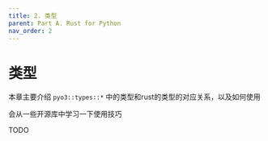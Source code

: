 ```yaml
---
title: 2. 类型
parent: Part A. Rust for Python
nav_order: 2
---
```


# 类型

本章主要介绍 `pyo3::types::*` 中的类型和rust的类型的对应关系，以及如何使用

会从一些开源库中学习一下使用技巧

TODO